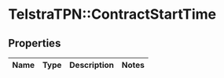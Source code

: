 # TelstraTPN::ContractStartTime

## Properties
Name | Type | Description | Notes
------------ | ------------- | ------------- | -------------


